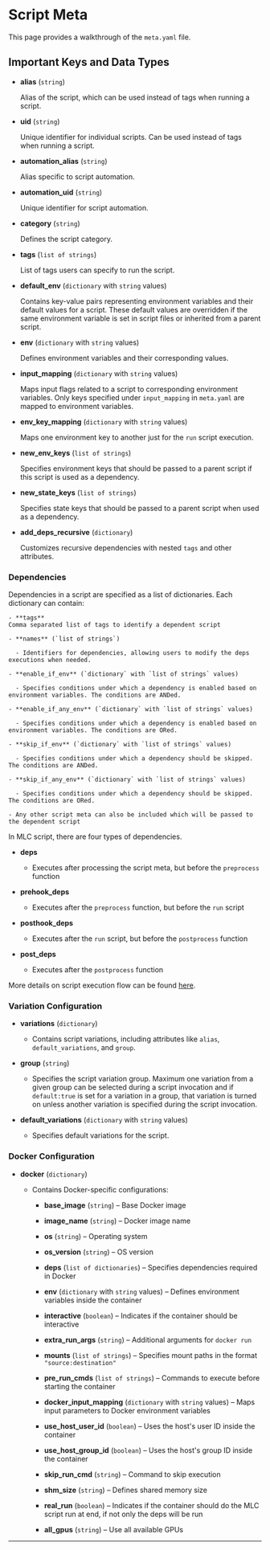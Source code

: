 # Script Meta  

This page provides a walkthrough of the `meta.yaml` file.  

## Important Keys and Data Types  

- **alias** (`string`)  

  Alias of the script, which can be used instead of tags when running a script.  

- **uid** (`string`)  

  Unique identifier for individual scripts. Can be used instead of tags when running a script.  

- **automation_alias** (`string`)  

  Alias specific to script automation.  

- **automation_uid** (`string`)  

  Unique identifier for script automation.  

- **category** (`string`)  

  Defines the script category.  

- **tags** (`list of strings`)  

  List of tags users can specify to run the script.  

- **default_env** (`dictionary` with `string` values)  

  Contains key-value pairs representing environment variables and their default values for a script. These default values are overridden if the same environment variable is set in script files or inherited from a parent script.  

- **env** (`dictionary` with `string` values)  

  Defines environment variables and their corresponding values.  

- **input_mapping** (`dictionary` with `string` values)  

  Maps input flags related to a script to corresponding environment variables. Only keys specified under `input_mapping` in `meta.yaml` are mapped to environment variables.  

- **env_key_mapping** (`dictionary` with `string` values)  

  Maps one environment key to another just for the `run` script execution.

- **new_env_keys** (`list of strings`)  

  Specifies environment keys that should be passed to a parent script if this script is used as a dependency.  

- **new_state_keys** (`list of strings`)  

  Specifies state keys that should be passed to a parent script when used as a dependency.  

- **add_deps_recursive** (`dictionary`)  

  Customizes recursive dependencies with nested `tags` and other attributes.  

### Dependencies  

  Dependencies in a script are specified as a list of dictionaries. Each dictionary can contain:

    - **tags**
    Comma separated list of tags to identify a dependent script

    - **names** (`list of strings`)

      - Identifiers for dependencies, allowing users to modify the deps executions when needed.  

    - **enable_if_env** (`dictionary` with `list of strings` values)  

      - Specifies conditions under which a dependency is enabled based on environment variables. The conditions are ANDed. 

    - **enable_if_any_env** (`dictionary` with `list of strings` values)  

      - Specifies conditions under which a dependency is enabled based on environment variables. The conditions are ORed.

    - **skip_if_env** (`dictionary` with `list of strings` values)  

      - Specifies conditions under which a dependency should be skipped. The conditions are ANDed.

    - **skip_if_any_env** (`dictionary` with `list of strings` values)  

      - Specifies conditions under which a dependency should be skipped. The conditions are ORed.

    - Any other script meta can also be included which will be passed to the dependent script

  In MLC script, there are four types of dependencies.

  - **deps**

    - Executes after processing the script meta, but before the `preprocess` function

  - **prehook_deps**

    - Executes after the `preprocess` function, but before the `run` script

  - **posthook_deps**

    - Executes after the `run` script, but before the `postprocess` function

  - **post_deps**

    - Executes after the `postprocess` function

  More details on script execution flow can be found [here](execution-flow.md).


### Variation Configuration  

- **variations** (`dictionary`)  
 
  - Contains script variations, including attributes like `alias`, `default_variations`, and `group`.  

- **group** (`string`)  

  - Specifies the script variation group. Maximum one variation from a given group can be selected during a script invocation and if `default:true` is set for a variation in a group, that variation is turned on unless another variation is specified during the script invocation.

- **default_variations** (`dictionary` with `string` values)  

  - Specifies default variations for the script.  



### Docker Configuration  

- **docker** (`dictionary`)  

  - Contains Docker-specific configurations:  

    - **base_image** (`string`) – Base Docker image  

    - **image_name** (`string`) – Docker image name  

    - **os** (`string`) – Operating system  

    - **os_version** (`string`) – OS version  

    - **deps** (`list of dictionaries`) – Specifies dependencies required in Docker  

    - **env** (`dictionary` with `string` values) – Defines environment variables inside the container  

    - **interactive** (`boolean`) – Indicates if the container should be interactive  

    - **extra_run_args** (`string`) – Additional arguments for `docker run`  

    - **mounts** (`list of strings`) – Specifies mount paths in the format `"source:destination"`  

    - **pre_run_cmds** (`list of strings`) – Commands to execute before starting the container  

    - **docker_input_mapping** (`dictionary` with `string` values) – Maps input parameters to Docker environment variables  

    - **use_host_user_id** (`boolean`) – Uses the host's user ID inside the container  

    - **use_host_group_id** (`boolean`) – Uses the host's group ID inside the container  

    - **skip_run_cmd** (`string`) – Command to skip execution  

    - **shm_size** (`string`) – Defines shared memory size  

    - **real_run** (`boolean`) – Indicates if the container should do the MLC script run at end, if not only the deps will be run

    - **all_gpus** (`string`) – Use all available GPUs

---

